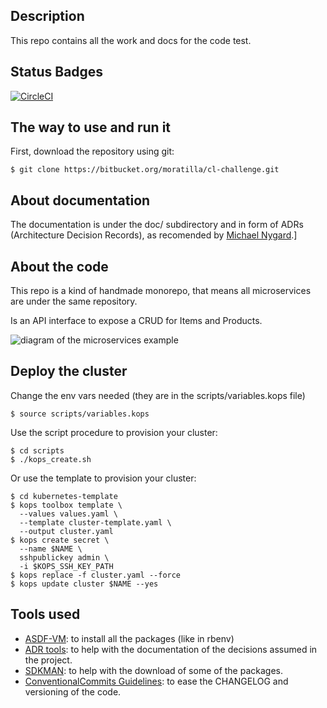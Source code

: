 ## Description

This repo contains all the work and docs for the code test.

## Status Badges

[![CircleCI](https://circleci.com/bb/moratilla/cl-challenge.svg?style=svg&circle-token=ae29e48d6587f59393ae60bc5b0b906d8368d253)](https://circleci.com/bb/moratilla/cl-challenge)


## The way to use and run it

First, download the repository using git:

```shell
$ git clone https://bitbucket.org/moratilla/cl-challenge.git
```

## About documentation

The documentation is under the doc/ subdirectory and in form of ADRs (Architecture Decision Records), as recomended by [Michael Nygard](http://thinkrelevance.com/blog/2011/11/15/documenting-architecture-decisions).]


## About the code

This repo is a kind of handmade monorepo, that means all microservices are under the same repository.

Is an API interface to expose a CRUD for Items and Products.

![diagram of the microservices example](https://bitbucket.org/moratilla/cl-challenge/src/staging/doc/assets/microservices_diag01.png)



## Deploy the cluster

Change the env vars needed (they are in the scripts/variables.kops file)

    $ source scripts/variables.kops

Use the script procedure to provision your cluster:

    $ cd scripts
    $ ./kops_create.sh

Or use the template to provision your cluster:

    $ cd kubernetes-template
    $ kops toolbox template \
      --values values.yaml \
      --template cluster-template.yaml \
      --output cluster.yaml
    $ kops create secret \
      --name $NAME \
      sshpublickey admin \
      -i $KOPS_SSH_KEY_PATH
    $ kops replace -f cluster.yaml --force
    $ kops update cluster $NAME --yes

## Tools used

* [ASDF-VM](https://asdf-vm.com): to install all the packages (like in rbenv)
* [ADR tools](https://github.com/npryce/adr-tools/blob/master/INSTALL.md): to help with the documentation of the decisions assumed in the project.
* [SDKMAN](https://sdkman.io/): to help with the download of some of the packages.
* [ConventionalCommits Guidelines](https://www.conventionalcommits.org/en/v1.0.0/): to ease the CHANGELOG and versioning of the code.

